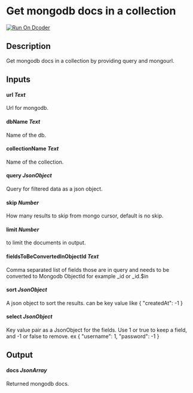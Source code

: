 # Get mongodb docs in a collection

[![Run On Dcoder](https://static-content.dcoder.tech/dcoder-assets/run-on-dcoder.svg)](https://code.dcoder.tech/feed/block/60e34eb5070050856d0da1d1)

## Description

Get mongodb docs in a collection by providing query and mongourl.

## Inputs

#### **url** _Text_

Url for mongodb.

#### **dbName** _Text_

Name of the db.

#### **collectionName** _Text_

Name of the collection.

#### **query** _JsonObject_

Query for filtered data as a json object.

#### **skip** _Number_

How many results to skip from mongo cursor, default is no skip.

#### **limit** _Number_

to limit the documents in output.

#### **fieldsToBeConvertedInObjectId** _Text_

Comma separated list of fields those are in query and needs to be converted to Mongodb ObjectId for example \_id or \_id.$in

#### **sort** _JsonObject_

A json object to sort the results. can be key value like { "createdAt": -1 }

#### **select** _JsonObject_

Key value pair as a JsonObject for the fields. Use 1 or true to keep a field, and -1 or false to remove.
ex
{ "username": 1, "password": -1 }

## Output

#### **docs** _JsonArray_

Returned mongodb docs.

